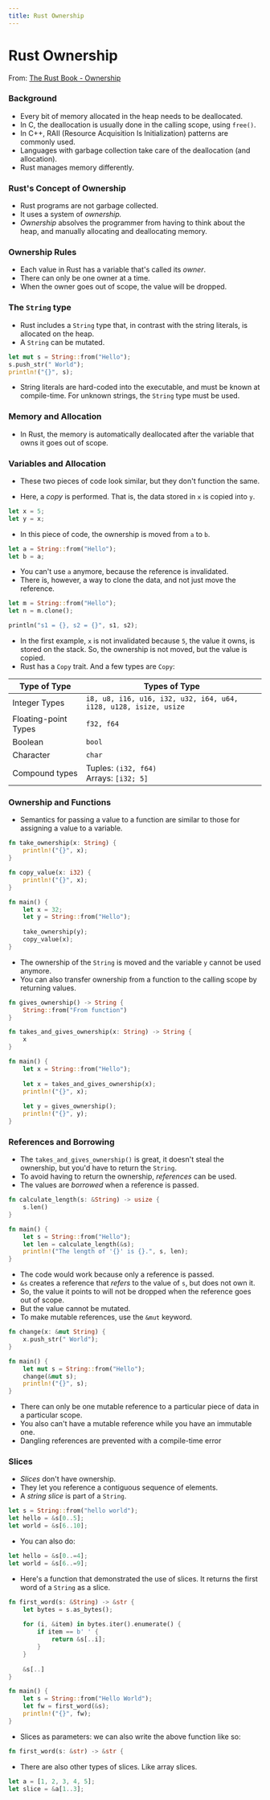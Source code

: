 ```yaml
---
title: Rust Ownership
---
```


# Rust Ownership

From: [The Rust Book - Ownership](https://doc.rust-lang.org/book/ch04-00-understanding-ownership.html)

### Background

- Every bit of memory allocated in the heap needs to be deallocated. 
- In C, the deallocation is usually done in the calling scope, using `free()`.
- In C++, RAII (Resource Acquisition Is Initialization) patterns are commonly used.
- Languages with garbage collection take care of the deallocation (and allocation).
- Rust manages memory differently.

### Rust's Concept of Ownership

- Rust programs are not garbage collected.
- It uses a system of *ownership.*
- *Ownership* absolves the programmer from having to think about the heap, and manually allocating and deallocating memory.

### Ownership Rules

- Each value in Rust has a variable that's called its *owner*.
- There can only be one owner at a time.
- When the owner goes out of scope, the value will be dropped.

### The `String` type

- Rust includes a `String` type that, in contrast with the string literals, is allocated on the heap.
- A `String` can be mutated.
```rust
let mut s = String::from("Hello");
s.push_str(" World");
println!("{}", s);
```
- String literals are hard-coded into the executable, and must be known at compile-time. For unknown strings, the `String` type must be used.

### Memory and Allocation

- In Rust, the memory is automatically deallocated after the variable that owns it goes out of scope.

### Variables and Allocation

- These two pieces of code look similar, but they don't function the same.

- Here, a *copy* is performed. That is, the data stored in `x` is copied into `y`.

```rust
let x = 5;
let y = x;
```

- In this piece of code, the ownership is moved from `a` to `b`. 

```rust
let a = String::from("Hello");
let b = a;
```

- You can't use `a` anymore, because the reference is invalidated. 
- There is, however, a way to clone the data, and not just move the reference.

```rust
let m = String::from("Hello");
let n = m.clone();

println("s1 = {}, s2 = {}", s1, s2);
```

- In the first example, `x` is not invalidated because `5`, the value it owns, is stored on the stack. So, the ownership is not moved, but the value is copied.
- Rust has a `Copy` trait. And a few types are `Copy`:

| Type of Type         | Types of Type                                                |
| -------------------- | ------------------------------------------------------------ |
| Integer Types        | `i8, u8, i16, u16, i32, u32, i64, u64, i128, u128, isize, usize ` |
| Floating-point Types | `f32, f64`                                                   |
| Boolean              | `bool`                                                       |
| Character            | `char`                                                       |
| Compound types       | Tuples: `(i32, f64)`<br>Arrays: `[i32; 5]`                   |

### Ownership and Functions

- Semantics for passing a value to a function are similar to those for assigning a value to a variable.

```rust
fn take_ownership(x: String) {
    println!("{}", x);
}

fn copy_value(x: i32) {
    println!("{}", x);
}

fn main() {
    let x = 32;
    let y = String::from("Hello");
    
    take_ownership(y);
    copy_value(x);
}
```
- The ownership of the `String` is moved and the variable `y` cannot be used anymore.
- You can also transfer ownership from a function to the calling scope by returning values.

```rust
fn gives_ownership() -> String {
    String::from("From function")
}

fn takes_and_gives_ownership(x: String) -> String {
    x
}

fn main() {
    let x = String::from("Hello");
    
    let x = takes_and_gives_ownership(x);
    println!("{}", x);
    
    let y = gives_ownership();
    println!("{}", y);
}
```

### References and Borrowing

- The `takes_and_gives_ownership()` is great, it doesn't steal the ownership, but you'd have to return the `String`. 
- To avoid having to return the ownership, *references* can be used.
- The values are *borrowed* when a reference is passed.

```rust
fn calculate_length(s: &String) -> usize {
    s.len()
}

fn main() {
    let s = String::from("Hello");
    let len = calculate_length(&s);
    println!("The length of '{}' is {}.", s, len);
}
```

- The code would work because only a reference is passed.
- `&s` creates a reference that *refers* to the value of `s`, but does not own it.
- So, the value it points to will not be dropped when the reference goes out of scope.
- But the value cannot be mutated.
- To make mutable references, use the `&mut` keyword.

```rust
fn change(x: &mut String) {
    x.push_str(" World");
}

fn main() {
    let mut s = String::from("Hello");
    change(&mut s);
    println!("{}", s);
}
```

- There can only be one mutable reference to a particular piece of data in a particular scope.
- You also can't have a mutable reference while you have an immutable one.
- Dangling references are prevented with a compile-time error

### Slices

- *Slices* don't have ownership.
- They let you reference a contiguous sequence of elements.
- A *string slice* is part of a `String`.

```rust
let s = String::from("hello world");
let hello = &s[0..5];
let world = &s[6..10];
```

- You can also do:

```rust
let hello = &s[0..=4];
let world = &s[6..=9];
```

- Here's a function that demonstrated the use of slices. It returns the first word of a `String` as a slice. 

```rust
fn first_word(s: &String) -> &str {
    let bytes = s.as_bytes();
    
    for (i, &item) in bytes.iter().enumerate() {
        if item == b' ' {
            return &s[..i];
        }
    }
    
    &s[..]
}

fn main() {
    let s = String::from("Hello World");
    let fw = first_word(&s);
    println!("{}", fw);
}
```

- Slices as parameters: we can also write the above function like so:

```rust
fn first_word(s: &str) -> &str {
```

- There are also other types of slices. Like array slices. 

```rust
let a = [1, 2, 3, 4, 5];
let slice = &a[1..3];
```

